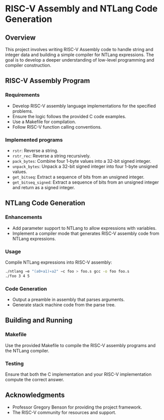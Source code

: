 # RISC-V Assembly and NTLang Code Generation

## Overview
This project involves writing RISC-V Assembly code to handle string and integer data and building a simple compiler for NTLang expressions. The goal is to develop a deeper understanding of low-level programming and compiler construction.

## RISC-V Assembly Program

### Requirements
- Develop RISC-V assembly language implementations for the specified problems.
- Ensure the logic follows the provided C code examples.
- Use a Makefile for compilation.
- Follow RISC-V function calling conventions.

### Implemented programs
- `rstr`: Reverse a string.
- `rstr_rec`: Reverse a string recursively.
- `pack_bytes`: Combine four 1-byte values into a 32-bit signed integer.
- `unpack_bytes`: Unpack a 32-bit signed integer into four 1-byte unsigned values.
- `get_bitseq`: Extract a sequence of bits from an unsigned integer.
- `get_bitseq_signed`: Extract a sequence of bits from an unsigned integer and return as a signed integer.

## NTLang Code Generation

### Enhancements
- Add parameter support to NTLang to allow expressions with variables.
- Implement a compiler mode that generates RISC-V assembly code from NTLang expressions.

### Usage
Compile NTLang expressions into RISC-V assembly:

```bash
./ntlang −e "(a0+a1)∗a2" −c foo > foo.s gcc -o foo foo.s
./foo 3 4 5
```

### Code Generation
- Output a preamble in assembly that parses arguments.
- Generate stack machine code from the parse tree.

## Building and Running

### Makefile
Use the provided Makefile to compile the RISC-V assembly programs and the NTLang compiler.

### Testing
Ensure that both the C implementation and your RISC-V implementation compute the correct answer.


## Acknowledgments
- Professor Gregory Benson for providing the project framework.
- The RISC-V community for resources and support.